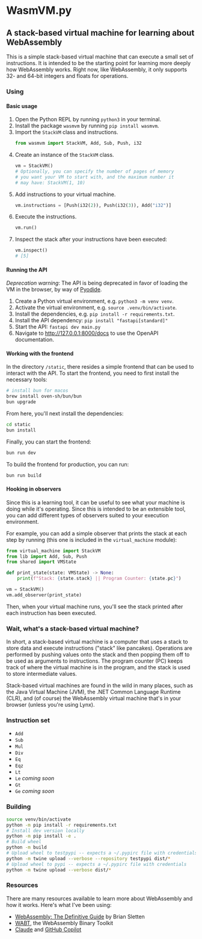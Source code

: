 # WasmVM.py
## A stack-based virtual machine for learning about WebAssembly

This is a simple stack-based virtual machine that can execute a small set of
instructions. It is intended to be the starting point for learning more deeply
how WebAssembly works. Right now, like WebAssembly, it only supports 32- and
64-bit integers and floats for operations.

### Using

#### Basic usage

1. Open the Python REPL by running `python3` in your terminal.
1. Install the package `wasmvm` by running `pip install wasmvm`.
1. Import the `StackVM` class and instructions.
    ```python
    from wasmvm import StackVM, Add, Sub, Push, i32
    ```
1. Create an instance of the `StackVM` class.
    ```python
    vm = StackVM()
    # Optionally, you can specify the number of pages of memory
    # you want your VM to start with, and the maximum number it
    # may have: StackVM(1, 10)
    ```
1. Add instructions to your virtual machine.
    ```python
    vm.instructions = [Push(i32(2)), Push(i32(3)), Add("i32")]
    ```
1. Execute the instructions.
    ```python
    vm.run()
    ```
1. Inspect the stack after your instructions have been executed:
    ```python
    vm.inspect()
    # [5]
    ```

#### Running the API

_Deprecation warning_: The API is being deprecated in favor of loading the VM in the browser, by way of [Pyodide](https://pyodide.org).

1. Create a Python virtual environment, e.g. `python3 -m venv venv`.
1. Activate the virtual environment, e.g. `source .venv/bin/activate`.
1. Install the dependencies, e.g. `pip install -r requirements.txt`.
1. Install the API dependency: `pip install "fastapi[standard]"`
1. Start the API: `fastapi dev main.py`
1. Navigate to http://127.0.0.1:8000/docs to use the OpenAPI documentation.

#### Working with the frontend

In the directory `/static`, there resides a simple frontend that can be used to interact with the API. To start the frontend, you need to first install the necessary tools:

```bash
# install bun for macos
brew install oven-sh/bun/bun
bun upgrade
```

From here, you'll next install the dependencies:

```bash
cd static
bun install
```

Finally, you can start the frontend:

```bash
bun run dev
```

To build the frontend for production, you can run:

```bash
bun run build
```


#### Hooking in observers

Since this is a learning tool, it can be useful to see what
your machine is doing while it's operating. Since this is
intended to be an extensible tool, you can add different
types of observers suited to your execution environment.

For example, you can add a simple observer that prints the
stack at each step by running (this one is included in the
`virtual_machine` module):

```python
from virtual_machine import StackVM
from lib import Add, Sub, Push
from shared import VMState

def print_state(state: VMState) -> None:
    print(f"Stack: {state.stack} || Program Counter: {state.pc}")

vm = StackVM()
vm.add_observer(print_state)
```

Then, when your virtual machine runs, you'll see the stack
printed after each instruction has been executed.

### Wait, what's a stack-based virtual machine?

In short, a stack-based virtual machine is a computer that uses a stack to
store data and execute instructions ("stack" like pancakes). Operations are
performed by pushing values onto the stack and then popping them off to be
used as arguments to instructions. The program counter (PC) keeps track of
where the virtual machine is in the program, and the stack is used to store
intermediate values.

Stack-based virtual machines are found in the wild in many places, such as the
Java Virtual Machine (JVM), the .NET Common Language Runtime (CLR), and (of
course) the WebAssembly virtual machine that's in your browser (unless you're
using Lynx).

### Instruction set

- `Add`
- `Sub`
- `Mul`
- `Div`
- `Eq`
- `Eqz`
- `Lt`
- `Le` _coming soon_
- `Gt`
- `Ge` _coming soon_

### Building

```sh
source venv/bin/activate
python -m pip install -r requirements.txt
# Install dev version locally
python -m pip install -e .
# Build wheel
python -m build
# Upload wheel to testpypi -- expects a ~/.pypirc file with credentials
python -m twine upload --verbose --repository testpypi dist/*
# Upload wheel to pypi -- expects a ~/.pypirc file with credentials
python -m twine upload --verbose dist/*
```

### Resources

There are many resources available to learn more about WebAssembly and how it
works. Here's what I've been using:

- [WebAssembly: The Definitive Guide](https://www.oreilly.com/library/view/webassembly-the-definitive/9781492089834/) by Brian Sletten
- [WABT](https://github.com/WebAssembly/wabt), the WebAssembly Binary Toolkit
- [Claude](https://claude.ai) and [GitHub Copilot](https://github.com/features/copilot)
